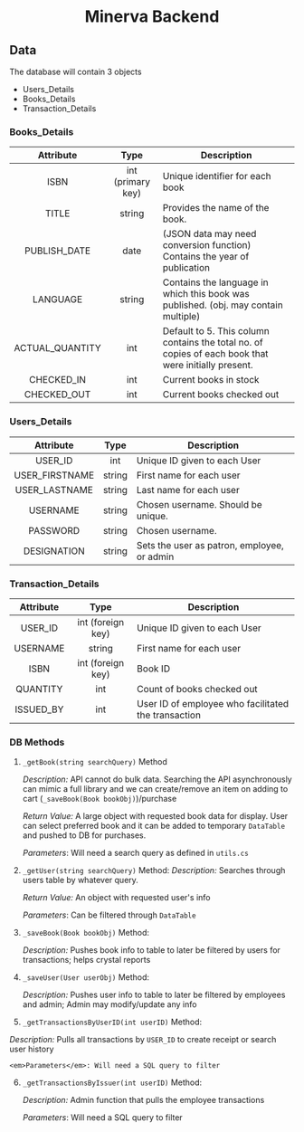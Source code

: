 <h1 align="center">Minerva Backend</h1>

## Data

The database will contain 3 objects

- Users_Details
- Books_Details
- Transaction_Details



### Books_Details

|    Attribute    |       Type        | Description                                                  |
| :-------------: | :---------------: | ------------------------------------------------------------ |
|      ISBN       | int (primary key) | Unique identifier for each book                              |
|      TITLE      |      string       | Provides the name of the book.                               |
|  PUBLISH_DATE   |       date        | (JSON data may need conversion function) Contains the year of publication |
|    LANGUAGE     |      string       | Contains the language in which this book was published. (obj. may contain multiple) |
| ACTUAL_QUANTITY |        int        | Default to 5. This column contains the total no. of copies of each book that were initially present. |
|   CHECKED_IN    |        int        | Current books in stock                                       |
|   CHECKED_OUT   |        int        | Current books checked out                                    |

### Users_Details

|   Attribute    |  Type  | Description                                 |
| :------------: | :----: | ------------------------------------------- |
|    USER_ID     |  int   | Unique ID given to each User                |
| USER_FIRSTNAME | string | First name for each user                    |
| USER_LASTNAME  | string | Last name for each user                     |
|    USERNAME    | string | Chosen username. Should be unique.          |
|    PASSWORD    | string | Chosen username.                            |
|  DESIGNATION   | string | Sets the user as patron, employee, or admin |

### Transaction_Details

| Attribute |       Type        | Description                                         |
| :-------: | :---------------: | --------------------------------------------------- |
|  USER_ID  | int (foreign key) | Unique ID given to each User                        |
| USERNAME  |      string       | First name for each user                            |
|   ISBN    | int (foreign key) | Book ID                                             |
| QUANTITY  |        int        | Count of books checked out                          |
| ISSUED_BY |        int        | User ID of employee who facilitated the transaction |

### DB Methods

1. ```_getBook(string searchQuery)``` Method

   <em>Description:</em> API cannot do bulk data. Searching the API asynchronously can mimic a full library and we can create/remove an item on adding to cart (```_saveBook(Book bookObj)```)/purchase 

   <em>Return Value:</em> A large object with requested book data for display. User can select preferred book and it can be added to temporary ```DataTable``` and pushed to DB for purchases. 

   <em>Parameters</em>: Will need a search query as defined in ```utils.cs``` 

   

2. ```_getUser(string searchQuery)``` Method:
   <em>Description:</em> Searches through users table by whatever query.

   <em>Return Value:</em> An object with requested user's info

   <em>Parameters</em>: Can be filtered through ```DataTable```

   

3. ```_saveBook(Book bookObj)``` Method:

   <em>Description:</em> Pushes book info to table to later be filtered by users for transactions; helps crystal reports

   

4. ```_saveUser(User userObj)``` Method:

   <em>Description:</em> Pushes user info to table to later be filtered by employees and admin; Admin may modify/update any info

   

5.  ```_getTransactionsByUserID(int userID)``` Method:

   <em>Description:</em> Pulls all transactions by ```USER_ID``` to create receipt or search user history

    <em>Parameters</em>: Will need a SQL query to filter 

   

6. ```_getTransactionsByIssuer(int userID)``` Method:

   <em>Description:</em> Admin function that pulls the employee transactions

   <em>Parameters</em>: Will need a SQL query to filter 